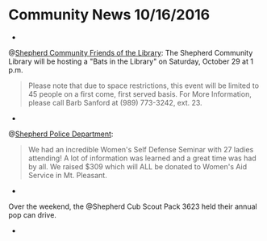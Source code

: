 # Community News 10/16/2016

-

@[Shepherd Community Friends of the Library](http://www.shepherdhistory.org/business-directory/name/shepherd-community-friends-of-the-library/): 
The Shepherd Community Library will be hosting a "Bats in the Library" on Saturday, October 29 at 1 p.m.

> Please note that due to space restrictions, this event will be limited to 45 people on a first come, first served basis.
> For More Information, please call Barb Sanford at (989) 773-3242, ext. 23.

-

@[Shepherd Police Department](http://www.shepherdhistory.org/business-directory/name/shepherd-police-department/):

>We had an incredible Women's Self Defense Seminar with 27 ladies attending! A lot of information was learned and a great time was had by all.
We raised $309 which will ALL be donated to Women's Aid Service in Mt. Pleasant.

-

Over the weekend, the @Shepherd Cub Scout Pack 3623 held their annual pop can drive.

-